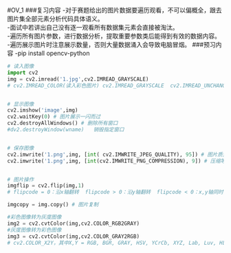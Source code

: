 #OV_1
###复习内容
-对于赛题给出的图片数据要遍历观看，不可以偏概全，跟去图片集全部元素分析代码具体语义。  
-面试中若讲出自己没有逐一观看所有数据集元素会直接被淘汰。  
-遍历所有图片参数，进行数据分析，提取重要参数类后能得到有效的数据内容。
-遍历展示图片时注意展示数量，否则大量数据涌入会导致电脑冒烟。
###预习内容
-pip install opencv-python
```python
# 读入图像
import cv2
img = cv2.imread('1.jpg',cv2.IMREAD_GRAYSCALE)
# cv2.IMREAD_COLOR(读入彩色图片) cv2.IMREAD_GRAYSCALE  cv2.IMREAD_UNCHANGED


# 显示图像
cv2.imshow('image',img)
cv2.waitKey(0) # 图片展示一闪而过
cv2.destroyAllWindows() # 删除所有窗口
#dv2.destroyWindow(wname)   销毁指定窗口


# 保存图像
cv2.imwrite('1.png',img, [int( cv2.IMWRITE_JPEG_QUALITY), 95]) # 图片质量
cv2.imwrite('1.png',img, [int(cv2.IMWRITE_PNG_COMPRESSION), 9]) # 压缩等级


# 图片操作
imgflip = cv2.flip(img,1)
# flipcode = 0：沿x轴翻转  flipcode > 0：沿y轴翻转  flipcode < 0：x,y轴同时翻转

imgcopy = img.copy() # 图片复制

#彩色图像转为灰度图像
img2 = cv2.cvtColor(img,cv2.COLOR_RGB2GRAY) 
#灰度图像转为彩色图像
img3 = cv2.cvtColor(img,cv2.COLOR_GRAY2RGB)
# cv2.COLOR_X2Y，其中X,Y = RGB, BGR, GRAY, HSV, YCrCb, XYZ, Lab, Luv, HLS
```
